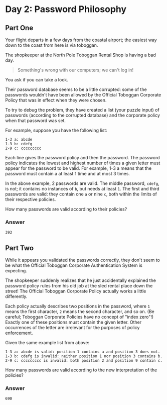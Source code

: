 # Day 2: Password Philosophy

## Part One

Your flight departs in a few days from the coastal airport; the easiest way
down to the coast from here is via toboggan.

The shopkeeper at the North Pole Toboggan Rental Shop is having a bad day.

> Something's wrong with our computers; we can't log in!
>
You ask if you can take a look.

Their password database seems to be a little corrupted: some of the passwords
wouldn't have been allowed by the Official Toboggan Corporate Policy that was
in effect when they were chosen.

To try to debug the problem, they have created a list (your puzzle input) of
passwords (according to the corrupted database) and the corporate policy when
that password was set.

For example, suppose you have the following list:

```
1-3 a: abcde
1-3 b: cdefg
2-9 c: ccccccccc
```

Each line gives the password policy and then the password. The password
policy indicates the lowest and highest number of times a given letter
must appear for the password to be valid. For example, 1-3 a means that
the password must contain a at least 1 time and at most 3 times.

In the above example, 2 passwords are valid. The middle password, `cdefg`,
is not; it contains no instances of `b`, but needs at least `1`. The first
and third passwords are valid: they contain one `a` or nine `c`, both within
the limits of their respective policies.

How many passwords are valid according to their policies?

### Answer

```
393
```

## Part Two

While it appears you validated the passwords correctly, they don't seem to
be what the Official Toboggan Corporate Authentication System is expecting.

The shopkeeper suddenly realizes that he just accidentally explained the
password policy rules from his old job at the sled rental place down the
street! The Official Toboggan Corporate Policy actually works a little
differently.

Each policy actually describes two positions in the password, where `1` means
the first character, `2` means the second character, and so on. (Be careful;
Toboggan Corporate Policies have no concept of "index zero"!) Exactly one of
these positions must contain the given letter. Other occurrences of the letter
are irrelevant for the purposes of policy enforcement.

Given the same example list from above:

```
1-3 a: abcde is valid: position 1 contains a and position 3 does not.
1-3 b: cdefg is invalid: neither position 1 nor position 3 contains b.
2-9 c: ccccccccc is invalid: both position 2 and position 9 contain c.
```

How many passwords are valid according to the new interpretation of the policies?

### Answer

```
690
```
